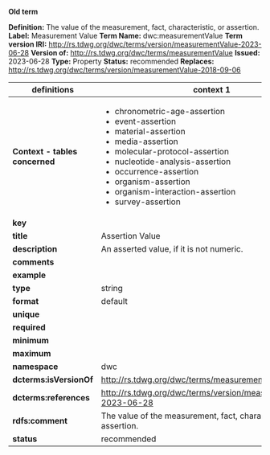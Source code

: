 **Old term**

**Definition:** The value of the measurement, fact, characteristic, or assertion.
**Label:** Measurement Value
**Term Name:** dwc:measurementValue
**Term version IRI:** http://rs.tdwg.org/dwc/terms/version/measurementValue-2023-06-28
**Version of:** http://rs.tdwg.org/dwc/terms/measurementValue
**Issued:** 2023-06-28
**Type:** Property
**Status:** recommended
**Replaces:** http://rs.tdwg.org/dwc/terms/version/measurementValue-2018-09-06


| definitions | context 1 |
|-|-|
| **Context - tables concerned** | <ul><li>chronometric-age-assertion</li><li>event-assertion</li><li>material-assertion</li><li>media-assertion</li><li>molecular-protocol-assertion</li><li>nucleotide-analysis-assertion</li><li>occurrence-assertion</li><li>organism-assertion</li><li>organism-interaction-assertion</li><li>survey-assertion</li></ul> |
| **key** |  |
| **title** | Assertion Value |
| **description** | An asserted value, if it is not numeric. |
| **comments** |  |
| **example** |  |
| **type** | string |
| **format** | default |
| **unique** |  |
| **required** |  |
| **minimum** |  |
| **maximum** |  |
| **namespace** | dwc |
| **dcterms:isVersionOf** | http://rs.tdwg.org/dwc/terms/measurementValue |
| **dcterms:references** | http://rs.tdwg.org/dwc/terms/version/measurementValue-2023-06-28 |
| **rdfs:comment** | The value of the measurement, fact, characteristic, or assertion. |
| **status** | recommended |
